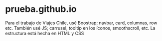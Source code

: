 # prueba.github.io
Para el trabajo de Viajes Chile, usé Boostrap; navbar, card, columnas, row etc.
También usé JS; carrusel, tooltip en los íconos, smoothscroll, etc.
La estructura está hecha en HTML y CSS
